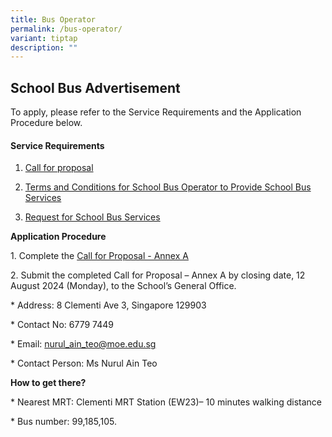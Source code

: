 ```yaml
---
title: Bus Operator
permalink: /bus-operator/
variant: tiptap
description: ""
---
```

<h2>School Bus Advertisement</h2>
<p>To apply, please refer to the Service Requirements and the Application
Procedure below.</p>
<h4>Service Requirements</h4>
<ol data-tight="true" class="tight">
<li>
<p><a href="/files/2024/1__Call_for_Proposals__For_Single_Bus_Service_.pdf" rel="noopener noreferrer nofollow" target="_blank">Call for proposal</a>
</p>
</li>
<li>
<p><a href="/files/2024/3__T_C_for_School_Bus_Operator_to_Provide_School_Bus_Services__For_Single_Bus_Service_.pdf" rel="noopener noreferrer nofollow" target="_blank">Terms and Conditions for School Bus Operator to Provide School Bus Services</a>
</p>
</li>
<li>
<p><a href="/files/2024/4__Request_for_School_Bus_Service_and_TC_Governing_the_Requests_for_Services___For_Single_Bus_Service___003_.pdf" rel="noopener noreferrer nofollow" target="_blank">Request for School Bus Services</a>
</p>
</li>
</ol>
<p></p>
<p><strong>Application Procedure</strong>
</p>
<p>1. Complete the <a href="/files/2024/2__Information_from_Vendor__For_Single_Bus_Service_.pdf" rel="noopener noreferrer nofollow" target="_blank">Call for Proposal - Annex A</a>
</p>
<p>2. Submit the completed Call for Proposal – Annex A by closing date, 12
August 2024 (Monday), to the School’s General Office.</p>
<p>* Address: 8 Clementi Ave 3, Singapore 129903</p>
<p>* Contact No: 6779 7449</p>
<p>* Email: <a href="mailto:nurul_ain_teo@moe.edu.sg" rel="noopener noreferrer nofollow" target="_blank">nurul_ain_teo@moe.edu.sg</a>
</p>
<p>* Contact Person: Ms Nurul Ain Teo</p>
<p><strong>How to get there?</strong>
</p>
<p>* Nearest MRT: Clementi MRT Station (EW23)– 10 minutes walking distance</p>
<p>* Bus number: 99,185,105.</p>
<p></p>